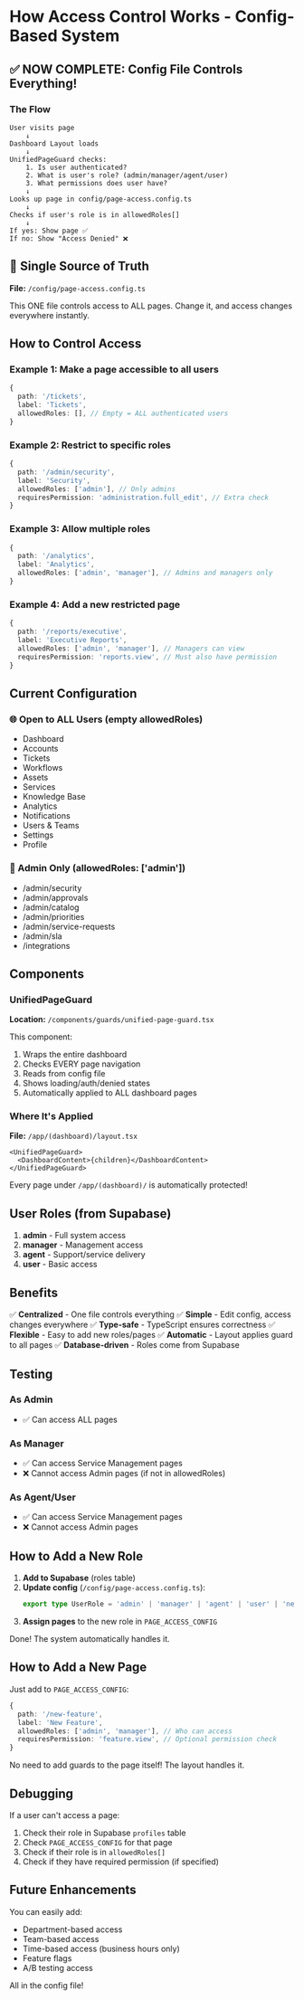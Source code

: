 # How Access Control Works - Config-Based System

## ✅ NOW COMPLETE: Config File Controls Everything!

### The Flow

```
User visits page
    ↓
Dashboard Layout loads
    ↓
UnifiedPageGuard checks:
    1. Is user authenticated?
    2. What is user's role? (admin/manager/agent/user)
    3. What permissions does user have?
    ↓
Looks up page in config/page-access.config.ts
    ↓
Checks if user's role is in allowedRoles[]
    ↓
If yes: Show page ✅
If no: Show "Access Denied" ❌
```

## 🎯 Single Source of Truth

**File:** `/config/page-access.config.ts`

This ONE file controls access to ALL pages. Change it, and access changes everywhere instantly.

## How to Control Access

### Example 1: Make a page accessible to all users
```typescript
{
  path: '/tickets',
  label: 'Tickets',
  allowedRoles: [], // Empty = ALL authenticated users
}
```

### Example 2: Restrict to specific roles
```typescript
{
  path: '/admin/security',
  label: 'Security',
  allowedRoles: ['admin'], // Only admins
  requiresPermission: 'administration.full_edit', // Extra check
}
```

### Example 3: Allow multiple roles
```typescript
{
  path: '/analytics',
  label: 'Analytics', 
  allowedRoles: ['admin', 'manager'], // Admins and managers only
}
```

### Example 4: Add a new restricted page
```typescript
{
  path: '/reports/executive',
  label: 'Executive Reports',
  allowedRoles: ['admin', 'manager'], // Managers can view
  requiresPermission: 'reports.view', // Must also have permission
}
```

## Current Configuration

### 🌐 Open to ALL Users (empty allowedRoles)
- Dashboard
- Accounts
- Tickets
- Workflows
- Assets
- Services
- Knowledge Base
- Analytics
- Notifications
- Users & Teams
- Settings
- Profile

### 🔐 Admin Only (allowedRoles: ['admin'])
- /admin/security
- /admin/approvals
- /admin/catalog
- /admin/priorities
- /admin/service-requests
- /admin/sla
- /integrations

## Components

### UnifiedPageGuard
**Location:** `/components/guards/unified-page-guard.tsx`

This component:
1. Wraps the entire dashboard
2. Checks EVERY page navigation
3. Reads from config file
4. Shows loading/auth/denied states
5. Automatically applied to ALL dashboard pages

### Where It's Applied
**File:** `/app/(dashboard)/layout.tsx`

```tsx
<UnifiedPageGuard>
  <DashboardContent>{children}</DashboardContent>
</UnifiedPageGuard>
```

Every page under `/app/(dashboard)/` is automatically protected!

## User Roles (from Supabase)

1. **admin** - Full system access
2. **manager** - Management access  
3. **agent** - Support/service delivery
4. **user** - Basic access

## Benefits

✅ **Centralized** - One file controls everything
✅ **Simple** - Edit config, access changes everywhere
✅ **Type-safe** - TypeScript ensures correctness
✅ **Flexible** - Easy to add new roles/pages
✅ **Automatic** - Layout applies guard to all pages
✅ **Database-driven** - Roles come from Supabase

## Testing

### As Admin
- ✅ Can access ALL pages

### As Manager
- ✅ Can access Service Management pages
- ❌ Cannot access Admin pages (if not in allowedRoles)

### As Agent/User
- ✅ Can access Service Management pages
- ❌ Cannot access Admin pages

## How to Add a New Role

1. **Add to Supabase** (roles table)
2. **Update config** (`/config/page-access.config.ts`):
   ```typescript
   export type UserRole = 'admin' | 'manager' | 'agent' | 'user' | 'newrole'
   ```
3. **Assign pages** to the new role in `PAGE_ACCESS_CONFIG`

Done! The system automatically handles it.

## How to Add a New Page

Just add to `PAGE_ACCESS_CONFIG`:
```typescript
{
  path: '/new-feature',
  label: 'New Feature',
  allowedRoles: ['admin', 'manager'], // Who can access
  requiresPermission: 'feature.view', // Optional permission check
}
```

No need to add guards to the page itself! The layout handles it.

## Debugging

If a user can't access a page:
1. Check their role in Supabase `profiles` table
2. Check `PAGE_ACCESS_CONFIG` for that page
3. Check if their role is in `allowedRoles[]`
4. Check if they have required permission (if specified)

## Future Enhancements

You can easily add:
- Department-based access
- Team-based access
- Time-based access (business hours only)
- Feature flags
- A/B testing access

All in the config file!
